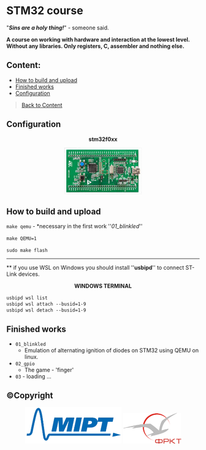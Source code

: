 # STM32 course
"***Sins are a holy thing!***" - someone said.

**A course on working with hardware and interaction at the lowest level. Without any libraries. Only registers, C, assembler and nothing else.**
## Content:
- [How to build and upload](#)
- [Finished works]()
- [Configuration]()

>[Back to Content](#content)

## Configuration
<p align="center">
 	<b>stm32f0xx</b>    
 </p>

<p align="center">
	<img src="README/stm.jpg" 
		width="40%"		
		style="background-color: transparent;"
	/>
<p>

## How to build and upload
`make qemu` - *necessary in the first work ''_01_blinkled_''

`make QEMU=1`

`sudo make flash`

- - -

 ** if you use WSL on Windows you should install ''**usbipd**'' to connect ST-Link devices.
 
 <p align="center">
 	<b>WINDOWS TERMINAL</b>    
 </p>

```
usbipd wsl list
usbipd wsl attach --busid=1-9
usbipd wsl detach --busid=1-9
```
## Finished works

* `01_blinkled` 
	* Emulation of alternating ignition of diodes on STM32 using QEMU on linux.
* `02_gpio` 
	* The game - 'finger'
* ``03`` - loading ...
## ©Copyright
<p align="center">
	<img src="README/LogoMIPT/mipt1.png" 
		width="50%" 
		style="background-color: transparent;"
	/>
	<img src="README/LogoMIPT/greyFRKT.png" 
		width="30%"
		style="background-color: transparent;"
	/>
<p>
